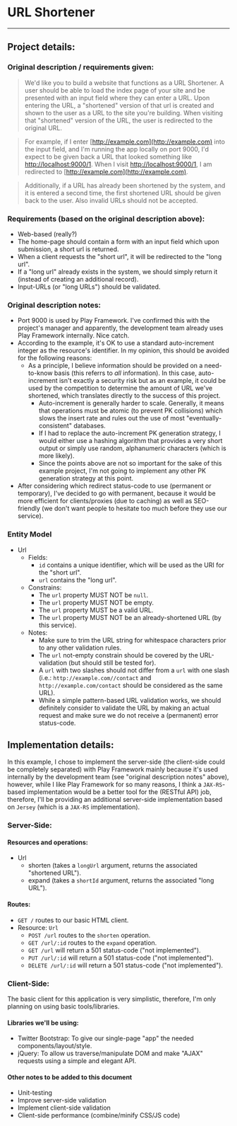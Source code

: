 # URL Shortener
---------------------------------------


## Project details:

### Original description / requirements given:
> We'd like you to build a website that functions as a URL Shortener.  A user should be able to load the index page of your site and be presented with an input field where they can enter a URL. Upon entering the URL, a "shortened" version of that url is created and shown to the user as a URL to the site you're building.  When visiting that "shortened" version of the URL, the user is redirected to the original URL.


> For example, if I enter [http://example.com](http://example.com) into the input field, and I'm running the app locally on port 9000, I'd expect to be given back a URL that looked something like [http://localhost:9000/1](http://localhost:9000/1). When I visit [http://localhost:9000/1](http://localhost:9000/1), I am redirected to [http://example.com](http://example.com).


> Additionally, if a URL has already been shortened by the system, and it is entered a second time, the first shortened URL should be given back to the user. Also invalid URLs should not be accepted.


### Requirements (based on the original description above):
* Web-based (really?)
* The home-page should contain a form with an input field which upon submission, a short url is returned.
* When a client requests the "short url", it will be redirected to the "long url".
* If a "long url" already exists in the system, we should simply return it (instead of creating an additional record).
* Input-URLs (or "long URLs") should be validated.

### Original description notes:
* Port 9000 is used by Play Framework. I've confirmed this with the project's manager and apparently, the development team already uses Play Framework internally. Nice catch.
* According to the example, it's OK to use a standard auto-increment integer as the resource's identifier. In my opinion, this should be avoided for the following reasons:
  * As a principle, I believe information should be provided on a need-to-know basis (this referrs to *all* information). In this case, auto-increment isn't exactly a security risk but as an example, it could be used by the competition to determine the amount of URL we've shortened, which translates directly to the success of this project.
	* Auto-increment is generally harder to scale. Generally, it means that operations must be atomic (to prevent PK collisions) which slows the insert rate and rules out the use of most "eventually-consistent" databases.
	* If I had to replace the auto-increment PK generation strategy, I would either use a hashing algorithm that provides a very short output or simply use random, alphanumeric characters (which is more likely).
	* Since the points above are not so important for the sake of this example project, I'm not going to implement any other PK generation strategy at this point.
* After considering which redirect status-code to use (permanent or temporary), I've decided to go with permanent, because  it would be more efficient for clients/proxies (due to caching) as well as SEO-friendly (we don't want people to hesitate too much before they use our service).


### Entity Model
* Url
	* Fields:
		* `id` contains a unique identifier, which will be used as the URI for the "short url".
		* `url` contains the "long url".
	* Constrains:
		* The `url` property MUST NOT be `null`.
		* The `url` property MUST NOT be empty.
		* The `url` property MUST be a valid URL.
		* The `url` property MUST NOT be an already-shortened URL (by this service).
	* Notes:
		* Make sure to trim the URL string for whitespace characters prior to any other validation rules.
		* The `url` not-empty constrain should be covered by the URL-validation (but should still be tested for).
		* A `url` with two slashes should not differ from a `url` with one slash (i.e.: `http://example.com//contact` and `http://example.com/contact` should be considered as the same URL).
		* While a simple pattern-based URL validation works, we should definitely consider to validate the URL by making an actual request and make sure we do not receive a (permanent) error status-code.




## Implementation details:
In this example, I chose to implement the server-side (the client-side could be completely separated) with Play Framework mainly because it's used internally by the development team (see "original description notes" above), however, while I like Play Framework for so many reasons, I think a `JAX-RS`-based implementation would be a better tool for the (RESTful API) job, therefore, I'll be providing an additional server-side implementation based on `Jersey` (which is a `JAX-RS` implementation).

### Server-Side:

#### Resources and operations:
* Url
	* shorten (takes a `longUrl` argument, returns the associated "shortened URL").
	* expand (takes a `shortId` argument, returns the associated "long URL").


#### Routes:
* `GET /` routes to our basic HTML client.
* Resource: `Url`
	* `POST /url` routes to the `shorten` operation.
	* `GET /url/:id` routes to the `expand` operation.
	* `GET /url` will return a 501 status-code ("not implemented").
	* `PUT /url/:id` will return a 501 status-code ("not implemented").
	* `DELETE /url/:id` will return a 501 status-code ("not implemented").
	


### Client-Side:
The basic client for this application is very simplistic, therefore, I'm only planning on using basic tools/libraries.

#### Libraries we'll be using:
* Twitter Bootstrap: To give our single-page "app" the needed components/layout/style.
* jQuery: To allow us traverse/manipulate DOM and make "AJAX" requests using a simple and elegant API.

#### Other notes to be added to this document
* Unit-testing
* Improve server-side validation
* Implement client-side validation
* Client-side performance (combine/minify CSS/JS code)

